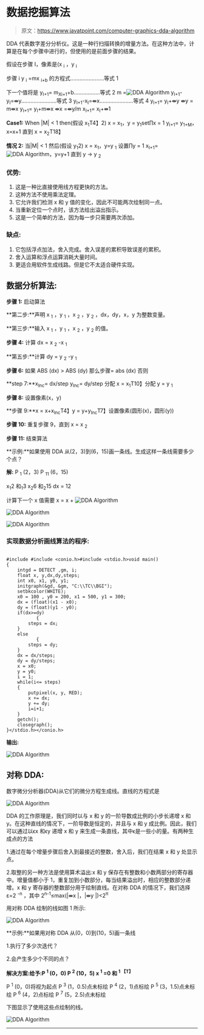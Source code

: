# 数据挖掘算法

> 原文：<https://www.javatpoint.com/computer-graphics-dda-algorithm>

DDA 代表数字差分分析仪。这是一种行扫描转换的增量方法。在这种方法中，计算是在每个步骤中进行的，但使用的是前面步骤的结果。

假设在步骤 I，像素是(x <sub>i</sub> ，y <sub>i</sub>

步骤 i
y <sub>i</sub> =mx <sub>i+b</sub> 的方程式......................等式 1

下一个值将是
y<sub>I+1</sub>= m<sub>Xi+1</sub>+b.................等式 2
m =![DDA Algorithm](img/72be16a5302cab3c8f06a4ac94492e65.png)
y<sub>I+1</sub>-y<sub>I</sub>=⇼y.......................等式 3
y<sub>I+1</sub>-x<sub>I</sub>=⇼x......................等式 4
y<sub>I+1</sub>= y<sub>I</sub>+⇼y
⇼y = m⇼x
y<sub>I+1</sub>= y<sub>I</sub>+m⇼x
⇼x =⇼y/m
x<sub>I+1</sub>= x<sub>I</sub>+⇼1

**Case1:** When |M| < 1 then(假设 x<sub>1</sub>T4】2)
x = x<sub>1</sub>，y = y<sub>1</sub>set∏x = 1
y<sub>I+1</sub>= y<sub>1+M</sub>，x=x+1
直到 x = x<sub>2</sub>T18】

**情况 2:** 当|M| < 1 然后(假设 y<sub>1</sub><y>2)
x = x<sub>1</sub>，y=y <sub>1</sub> 设置∏y = 1
x<sub>I+1</sub>=![DDA Algorithm](img/b550fc93c014e29d4680f3c7942d6fd3.png)，y=y+1
直到 y → y <sub>2</sub></y>

### 优势:

1.  这是一种比直接使用线方程更快的方法。
2.  这种方法不使用乘法定理。
3.  它允许我们检测 x 和 y 值的变化，因此不可能两次绘制同一点。
4.  当重新定位一个点时，该方法给出溢出指示。
5.  这是一个简单的方法，因为每一步只需要两次添加。

### 缺点:

1.  它包括浮点加法，舍入完成。舍入误差的累积导致误差的累积。
2.  舍入运算和浮点运算消耗大量时间。
3.  更适合用软件生成线路。但是它不太适合硬件实现。

## 数据分析算法:

**步骤 1:** 启动算法

**第二步:**声明 x <sub>1</sub> ，y <sub>1</sub> ，x <sub>2</sub> ，y <sub>2</sub> ，dx，dy，x，y 为整数变量。

**第三步:**输入 x <sub>1</sub> ，y <sub>1</sub> ，x <sub>2</sub> ，y <sub>2</sub> 的值。

**步骤 4:** 计算 dx = x <sub>2</sub> -x <sub>1</sub>

**第五步:**计算 dy = y <sub>2</sub> -y <sub>1</sub>

**步骤 6:** 如果 ABS (dx) > ABS (dy)
那么步骤= abs (dx)
否则

**step 7:**x<sub>Inc</sub>= dx/step
y<sub>Inc</sub>= dy/step
分配 x = x<sub>1</sub>T10】分配 y = y <sub>1</sub>

**步骤 8:** 设置像素(x，y)

**步骤 9:**x = x+x<sub>Inc</sub>T4】y = y+y<sub>Inc</sub>T7】设置像素(圆形(x)，圆形(y))

**步骤 10:** 重复步骤 9，直到 x = x <sub>2</sub>

**步骤 11:** 结束算法

**示例:**如果使用 DDA 从(2，3)到(6，15)画一条线。生成这样一条线需要多少个点？

**解:** P <sub>1</sub> (2，3) P <sub>11</sub> (6，15)

x<sub>1</sub>2
和<sub>1</sub>3
x<sub>2</sub>6
和<sub>2</sub>15
dx = 12

计算下一个 x 值需要 x = x + ![DDA Algorithm](img/e85b23ca85cb5dc016624507fab94060.png)

![DDA Algorithm](img/462afc3c12a4096c134bc40e168561d6.png)

![DDA Algorithm](img/c8ab9378858164a234f6c41d8295e232.png)

### 实现数据分析画线算法的程序:

```

#include #include <conio.h>#include <stdio.h>void main()
{
	intgd = DETECT ,gm, i;
	float x, y,dx,dy,steps;
	int x0, x1, y0, y1;
	initgraph(&gd, &gm, "C:\\TC\\BGI");
	setbkcolor(WHITE);
	x0 = 100 , y0 = 200, x1 = 500, y1 = 300;
	dx = (float)(x1 - x0);
	dy = (float)(y1 - y0);
	if(dx>=dy)
           {
		steps = dx;
	}
	else
           {
		steps = dy;
	}
	dx = dx/steps;
	dy = dy/steps;
	x = x0;
	y = y0;
	i = 1;
	while(i<= steps)
	{
		putpixel(x, y, RED);
		x += dx;
		y += dy;
		i=i+1;
	}
	getch();
	closegraph();
}</stdio.h></conio.h> 
```

**输出:**

![DDA Algorithm](img/3be03c4f1b8c703b016150a6b75a4eae.png)

## 对称 DDA:

数字微分分析器(DDA)从它们的微分方程生成线。直线的方程式是

![DDA Algorithm](img/5941b6726f57f111e8f81b8d603ac372.png)

DDA 的工作原理是，我们同时以与 x 和 y 的一阶导数成比例的小步长递增 x 和 y。在这种直线的情况下，一阶导数是恒定的，并且与 x 和 y 成比例。因此，我们可以通过以ϵx 和ϵy 递增 x 和 y 来生成一条直线，其中ϵ是一些小的量。有两种生成点的方法

1.通过在每个增量步骤后舍入到最接近的整数，舍入后，我们在结果 x 和 y 处显示点。

2.取整的另一种方法是使用算术溢出:x 和 y 保存在有整数和小数两部分的寄存器中。增量值都小于 1，重复加到小数部分，每当结果溢出时，相应的整数部分递增。x 和 y 寄存器的整数部分用于绘制直线。在对称 DDA 的情况下，我们选择ε=2 <sup>-n</sup> ，其中 2<sup>n-1</sup>≤max(|⇼x |，|⇼y |)<2<sup>π</sup>

用对称 DDA 绘制的线如图 1 所示:

![DDA Algorithm](img/272c36934e00e72b4a207bcb1f9eb540.png)

**示例:**如果用对称 DDA 从(0，0)到(10，5)画一条线

1.执行了多少次迭代？

2.会产生多少个不同的点？

**解决方案:给予:P <sup>1</sup> (0，0) P <sup>2</sup> (10，5)
x <sup>1</sup> =0
和 <sup>1 【T】</sup>**

P <sup>1</sup> (0，0)将视为起点
P <sup>3</sup> (1，0.5)点未标绘
P <sup>4</sup> (2，1)点标绘
P <sup>5</sup> (3，1.5)点未标绘
P <sup>6</sup> (4，2)点标绘
P <sup>7</sup> (5，2.5)点未标绘

下图显示了使用这些点绘制的线。

![DDA Algorithm](img/fed6cb4b0753efe508dfb2be0a9ac745.png)

* * *